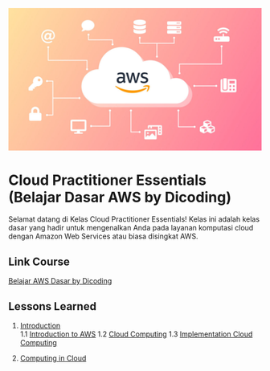 ![Banner AWS](/images/banner.jpg)

# Cloud Practitioner Essentials (Belajar Dasar AWS by Dicoding)
Selamat datang di Kelas Cloud Practitioner Essentials! Kelas ini adalah kelas dasar yang hadir untuk mengenalkan Anda pada layanan komputasi cloud dengan Amazon Web Services atau biasa disingkat AWS.

## Link Course 
[Belajar AWS Dasar by Dicoding](https://www.dicoding.com/academies/251/)


## Lessons Learned  
1. [Introduction](/modules/1-introduction/)  
    1.1 [Introduction to AWS](/modules/1-introduction/1-1-introduction-aws.md)
    1.2 [Cloud Computing](/modules/1-introduction/1-2-cloud-computing.md)
    1.3 [Implementation Cloud Computing](/modules/1-introduction/1-3-implementation-cloud-cpmputting.md)
    
2. [Computing in Cloud](/modules/2-computing-in-cloud/)  
    <!-- 2.1 [Sub paragraph](#subparagraph1)   -->

